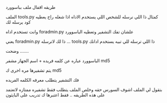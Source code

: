 
طريقه اقفال ملف بباسوورد 

الملف tools.py
كمثال ذا اللي نرسله للشخص اللي يستخدم الاداه
اذا شغله راح يعطيه كود
يرسله لك

وانت تستخدم اداه
foradmin.py
علشان تفك التشفير وتعطيه الباسوورد

يعني foradmin.py 
ذا لك لاترسله ...
tools.py ذا اللي ترسله للي تبيه يستخدم اداتك

وضحت .......

الباسوورد عباره عن كلمه فريده + اسم الجهاز مشفر md5

يتم تشفيرها مره اخرى ك md5


فك التشفير يتطلب معرفه الكلمه الفريده

بتقول لي الملف اشوف السورس حقه وخلص
الملف يتطلب فقط تشفيره ممتازه
لاتعتمد على هذه الطريقه .. فقط اعتبرها ك تدريب على البايثون
